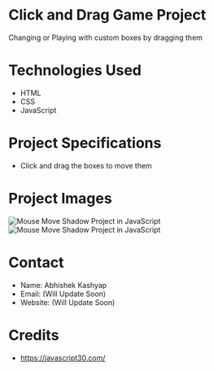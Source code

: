 # Click and Drag Game Project
Changing or Playing with custom boxes by dragging them

# Technologies Used
- HTML
- CSS
- JavaScript

# Project Specifications 
- Click and drag the boxes to move them

# Project Images
<img src="https://1.bp.blogspot.com/-ylm7M9blE-k/YLhsFggauZI/AAAAAAAAERE/aBRSw_Rq05oKfGQXp_RcN2TwWmvvGCSDACLcBGAsYHQ/w640-h314/PIC%2B1.png" alt="Mouse Move Shadow Project in JavaScript">

<img src="https://1.bp.blogspot.com/-dbzXsXNPjVU/YLhsFoAOMOI/AAAAAAAAERA/P1qYJNogbJYop1Qsxqf8ReUwjjIcznVXQCLcBGAsYHQ/w640-h316/PIC%2B2.png" alt="Mouse Move Shadow Project in JavaScript">

# Contact
- Name: Abhishek Kashyap
- Email: (Will Update Soon)
- Website: (Will Update Soon)

# Credits
- https://javascript30.com/
